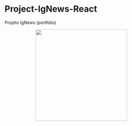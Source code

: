 # Project-IgNews-React
Projeto IgNews (portfólio) 

<p align="center">
  <img widht= "470" height="300" src="src/assets/to_readme/podcast.gif">
 </p>
 
 
